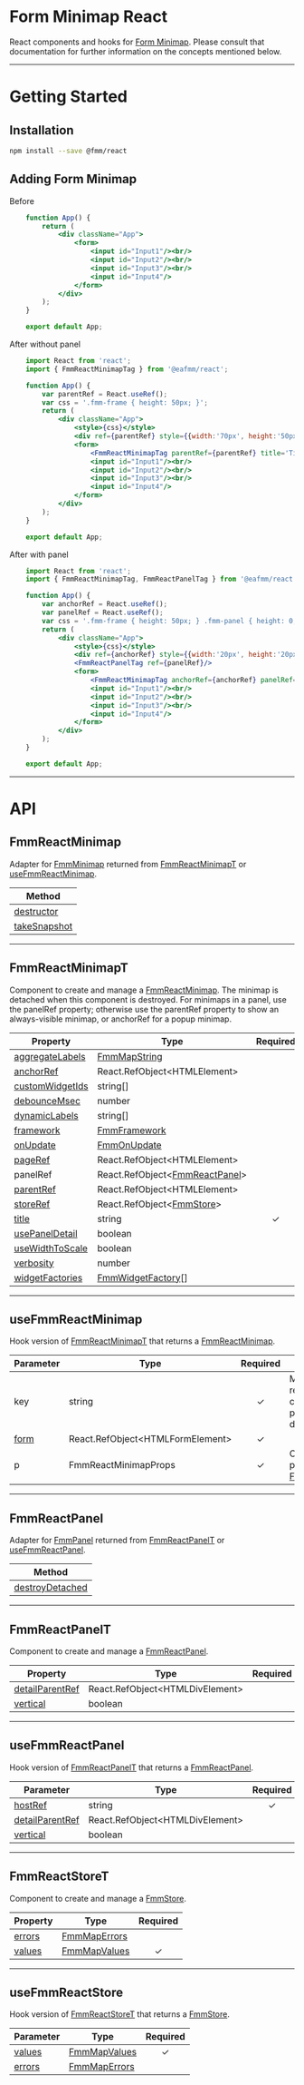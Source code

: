# Form Minimap React
React components and hooks for [Form Minimap](https://github.com/sparrowhawk-ea/fmm-core).
Please consult that documentation for further information on the concepts mentioned below.

***
# Getting Started
## Installation
```bash
npm install --save @fmm/react
```

## Adding Form Minimap
Before
```jsx
    function App() {
        return (
            <div className="App">
                <form>
                    <input id="Input1"/><br/>
                    <input id="Input2"/><br/>
                    <input id="Input3"/><br/>
                    <input id="Input4"/>
                </form>
            </div>
        );
    }

    export default App;
```
After without panel
```jsx
    import React from 'react';
    import { FmmReactMinimapTag } from '@eafmm/react';

    function App() {
        var parentRef = React.useRef();
        var css = '.fmm-frame { height: 50px; }';
        return (
            <div className="App">
                <style>{css}</style>
                <div ref={parentRef} style={{width:'70px', height:'50px', marginLeft:'200px'}}></div>
                <form>
                    <FmmReactMinimapTag parentRef={parentRef} title='Title'/>
                    <input id="Input1"/><br/>
                    <input id="Input2"/><br/>
                    <input id="Input3"/><br/>
                    <input id="Input4"/>
                </form>
            </div>
        );
    }

    export default App;
```
After with panel
```jsx
    import React from 'react';
    import { FmmReactMinimapTag, FmmReactPanelTag } from '@eafmm/react';

    function App() {
        var anchorRef = React.useRef();
        var panelRef = React.useRef();
        var css = '.fmm-frame { height: 50px; } .fmm-panel { height: 0; }';
        return (
            <div className="App">
                <style>{css}</style>
                <div ref={anchorRef} style={{width:'20px', height:'20px', marginLeft:'200px'}}></div>
                <FmmReactPanelTag ref={panelRef}/>
                <form>
                    <FmmReactMinimapTag anchorRef={anchorRef} panelRef={panelRef} title='Title'/>
                    <input id="Input1"/><br/>
                    <input id="Input2"/><br/>
                    <input id="Input3"/><br/>
                    <input id="Input4"/>
                </form>
            </div>
        );
    }

    export default App;
```

***
# API
## FmmReactMinimap
Adapter for [FmmMinimap](https://github.com/sparrowhawk-ea/fmm-core#fmmminimap) returned from [FmmReactMinimapT](#fmmreactminimapt) or [useFmmReactMinimap](#usefmmreactminimap).

| Method
| ---
| [destructor](https://github.com/sparrowhawk-ea/fmm-core#mm-destructor)
| [takeSnapshot](https://github.com/sparrowhawk-ea/fmm-core#mm-takesnapshot)

***
## FmmReactMinimapT
Component to create and manage a [FmmReactMinimap](#fmmreactminimap).
The minimap is detached when this component is destroyed.
For minimaps in a panel, use the panelRef property; otherwise use the parentRef property to show an always-visible minimap, or anchorRef for a popup minimap.

Property | Type | Required
--- | --- | :---:
[aggregateLabels](https://github.com/sparrowhawk-ea/fmm-core#mcp-aggregatelabels) | [FmmMapString](https://github.com/sparrowhawk-ea/fmm-core#fmmmapstring)
[anchorRef](https://github.com/sparrowhawk-ea/fmm-core#mcp-anchor) | React.RefObject\<HTMLElement\>
[customWidgetIds](https://github.com/sparrowhawk-ea/fmm-core#mm-compose-customwidgetids) | string[]
[debounceMsec](https://github.com/sparrowhawk-ea/fmm-core#mcp-debouncemsec) | number
[dynamicLabels](https://github.com/sparrowhawk-ea/fmm-core#mcp-dynamiclabels) | string[]
[framework](https://github.com/sparrowhawk-ea/fmm-core#mcp-framework) | [FmmFramework](https://github.com/sparrowhawk-ea/fmm-core#fmmframework)
[onUpdate](https://github.com/sparrowhawk-ea/fmm-core#mcp-onupdate) | [FmmOnUpdate](https://github.com/sparrowhawk-ea/fmm-core#fmmonupdate)
[pageRef](https://github.com/sparrowhawk-ea/fmm-core#mcp-page) | React.RefObject\<HTMLElement\>
panelRef | React.RefObject\<[FmmReactPanel](#fmmreactpanelt)\>
[parentRef](https://github.com/sparrowhawk-ea/fmm-core#pcm-parent) | React.RefObject\<HTMLElement\>
[storeRef](https://github.com/sparrowhawk-ea/fmm-core#mcp-store) | React.RefObject\<[FmmStore](https://github.com/sparrowhawk-ea/fmm-core#fmmstore)\>
[title](https://github.com/sparrowhawk-ea/fmm-core#mcp-title) | string | &check;
[usePanelDetail](https://github.com/sparrowhawk-ea/fmm-core#mcp-usepaneldetail) | boolean
[useWidthToScale](https://github.com/sparrowhawk-ea/fmm-core#mcp-usewidthtoscale) | boolean
[verbosity](https://github.com/sparrowhawk-ea/fmm-core#mcp-verbosity) | number
[widgetFactories](https://github.com/sparrowhawk-ea/fmm-core#mcp-widgetfactories) | [FmmWidgetFactory](https://github.com/sparrowhawk-ea/fmm-core#fmmwidgetfactory)[]

***
## useFmmReactMinimap
Hook version of [FmmReactMinimapT](#fmmreactminimapt) that returns a [FmmReactMinimap](#fmmreactminimap).

Parameter | Type | Required | Description
--- | --- | :---: | ---
key | string | &check; | Minimap is recreated when key changes.  Any previous minimap is detached.
[form](https://github.com/sparrowhawk-ea/fmm-core#fmmminimapcreateparam) | React.RefObject\<HTMLFormElement\> | &check;
p | FmmReactMinimapProps | &check; | Object with properties of [FmmReactMinimapT](#fmmreactminimapt).

***
## FmmReactPanel
Adapter for [FmmPanel](https://github.com/sparrowhawk-ea/fmm-core#fmmpanel) returned from [FmmReactPanelT](#fmmreactpanelt) or [useFmmReactPanel](#usefmmreactpanel).

| Method
| ---
| [destroyDetached](https://github.com/sparrowhawk-ea/fmm-core#pm-destroydetached)

***
## FmmReactPanelT
Component to create and manage a [FmmReactPanel](#fmmreactpanel).

Property | Type | Required
--- | --- | :---:
[detailParentRef](https://github.com/sparrowhawk-ea/fmm-core#pcp-detailparent) | React.RefObject\<HTMLDivElement\>
[vertical](https://github.com/sparrowhawk-ea/fmm-core#pcp-vertical) | boolean

***
## useFmmReactPanel
Hook version of [FmmReactPanelT](#fmmreactpanelt) that returns a [FmmReactPanel](#fmmreactpanel).

Parameter | Type | Required
--- | --- | :---:
[hostRef](https://github.com/sparrowhawk-ea/fmm-core#fmmcreatepanel) | string | &check;
[detailParentRef](https://github.com/sparrowhawk-ea/fmm-core#fmmcreatepanel) | React.RefObject\<HTMLDivElement\>
[vertical](https://github.com/sparrowhawk-ea/fmm-core#fmmcreatepanel) | boolean

***
## FmmReactStoreT
Component to create and manage a [FmmStore](https://github.com/sparrowhawk-ea/fmm-core#fmmstore).

Property | Type | Required
--- | --- | :---:
[errors](https://github.com/sparrowhawk-ea/fmm-core#fmmcreatestore) | [FmmMapErrors](https://github.com/sparrowhawk-ea/fmm-core#fmmmaperrors)
[values](https://github.com/sparrowhawk-ea/fmm-core#fmmcreatestore) | [FmmMapValues](https://github.com/sparrowhawk-ea/fmm-core#fmmmapvalues) | &check;

***
## useFmmReactStore
Hook version of [FmmReactStoreT](#fmmreactstoret) that returns a [FmmStore](https://github.com/sparrowhawk-ea/fmm-core#fmmstore).

Parameter | Type | Required
--- | --- | :---:
[values](https://github.com/sparrowhawk-ea/fmm-core#scp-values) | [FmmMapValues](https://github.com/sparrowhawk-ea/fmm-core#fmmmapvalues) | &check;
[errors](https://github.com/sparrowhawk-ea/fmm-core#scp-errors) | [FmmMapErrors](https://github.com/sparrowhawk-ea/fmm-core#fmmmaperrors)

